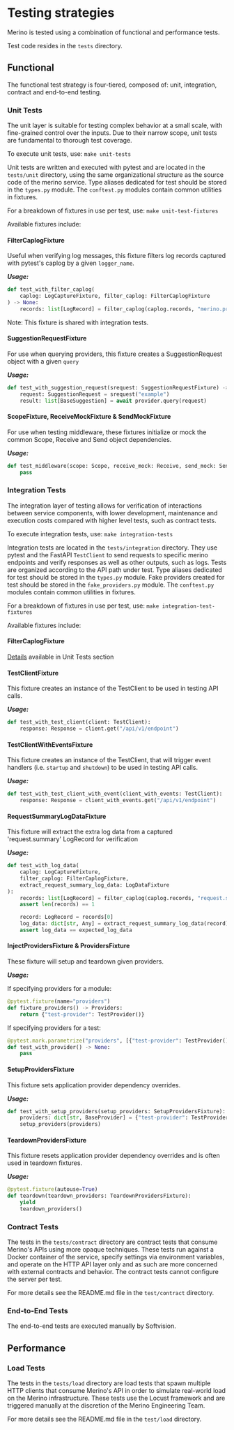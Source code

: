 # Testing strategies

Merino is tested using a combination of functional and performance tests.

Test code resides in the `tests` directory.

## Functional

The functional test strategy is four-tiered, composed of: unit, integration, contract
and end-to-end testing.

### Unit Tests

The unit layer is suitable for testing complex behavior at a small scale, with
fine-grained control over the inputs. Due to their narrow scope, unit tests are
fundamental to thorough test coverage.

To execute unit tests, use: `make unit-tests`

Unit tests are written and executed with pytest and are located in the `tests/unit`
directory, using the same organizational structure as the source code of the merino
service. Type aliases dedicated for test should be stored in the `types.py` module.
The `conftest.py` modules contain common utilities in fixtures.

For a breakdown of fixtures in use per test, use: `make unit-test-fixtures`

Available fixtures include:

#### FilterCaplogFixture
Useful when verifying log messages, this fixture filters log records captured with
pytest's caplog by a given `logger_name`.

_**Usage:**_
```python
def test_with_filter_caplog(
    caplog: LogCaptureFixture, filter_caplog: FilterCaplogFixture
) -> None:
    records: list[LogRecord] = filter_caplog(caplog.records, "merino.providers.adm")
```
Note: This fixture is shared with integration tests.

#### SuggestionRequestFixture
For use when querying providers, this fixture creates a SuggestionRequest object with
a given `query`

_**Usage:**_
```python
def test_with_suggestion_request(srequest: SuggestionRequestFixture) -> None:
    request: SuggestionRequest = srequest("example")
    result: list[BaseSuggestion] = await provider.query(request)
```

#### ScopeFixture, ReceiveMockFixture & SendMockFixture
For use when testing middleware, these fixtures initialize or mock the common Scope,
Receive and Send object dependencies.

_**Usage:**_
```python
def test_middleware(scope: Scope, receive_mock: Receive, send_mock: Send) -> None:
    pass
````

### Integration Tests

The integration layer of testing allows for verification of interactions between
service components, with lower development, maintenance and execution costs compared
with higher level tests, such as contract tests.

To execute integration tests, use: `make integration-tests`

Integration tests are located in the `tests/integration` directory. They use pytest and
the FastAPI `TestClient` to send requests to specific merino endpoints and verify
responses as well as other outputs, such as logs. Tests are organized according to the
API path under test. Type aliases dedicated for test should be stored in the `types.py`
module. Fake providers created for test should be stored in the `fake_providers.py`
module. The `conftest.py` modules contain common utilities in fixtures.

For a breakdown of fixtures in use per test, use: `make integration-test-fixtures`

Available fixtures include:

#### FilterCaplogFixture

[Details](#FilterCaplogFixture) available in Unit Tests section

#### TestClientFixture
This fixture creates an instance of the TestClient to be used in testing API calls.

_**Usage:**_
```python
def test_with_test_client(client: TestClient):
    response: Response = client.get("/api/v1/endpoint")
```

#### TestClientWithEventsFixture
This fixture creates an instance of the TestClient, that will trigger event handlers
(i.e. `startup` and `shutdown`) to be used in testing API calls.

_**Usage:**_
```python
def test_with_test_client_with_event(client_with_events: TestClient):
    response: Response = client_with_events.get("/api/v1/endpoint")
```

#### RequestSummaryLogDataFixture
This fixture will extract the extra log data from a captured 'request.summary'
LogRecord for verification

_**Usage:**_
```python
def test_with_log_data(
    caplog: LogCaptureFixture,
    filter_caplog: FilterCaplogFixture,
    extract_request_summary_log_data: LogDataFixture
):
    records: list[LogRecord] = filter_caplog(caplog.records, "request.summary")
    assert len(records) == 1

    record: LogRecord = records[0]
    log_data: dict[str, Any] = extract_request_summary_log_data(record)
    assert log_data == expected_log_data
```

#### InjectProvidersFixture & ProvidersFixture
These fixture will setup and teardown given providers.

_**Usage:**_

If specifying providers for a module:
```python
@pytest.fixture(name="providers")
def fixture_providers() -> Providers:
    return {"test-provider": TestProvider()}
```

If specifying providers for a test:
```python
@pytest.mark.parametrize("providers", [{"test-provider": TestProvider()}])
def test_with_provider() -> None:
    pass
```

#### SetupProvidersFixture
This fixture sets application provider dependency overrides.

_**Usage:**_
```python
def test_with_setup_providers(setup_providers: SetupProvidersFixture):
    providers: dict[str, BaseProvider] = {"test-provider": TestProvider()}
    setup_providers(providers)
```

#### TeardownProvidersFixture
This fixture resets application provider dependency overrides and is often used in
teardown fixtures.

_**Usage:**_
```python
@pytest.fixture(autouse=True)
def teardown(teardown_providers: TeardownProvidersFixture):
    yield
    teardown_providers()
```

### Contract Tests

The tests in the `tests/contract` directory are contract tests
that consume Merino's APIs using more opaque techniques. These tests run against
a Docker container of the service, specify settings via environment variables,
and operate on the HTTP API layer only and as such are more concerned with
external contracts and behavior. The contract tests cannot configure the server
per test.

For more details see the README.md file in the `test/contract` directory.

### End-to-End Tests

The end-to-end tests are executed manually by Softvision.

## Performance

### Load Tests

The tests in the `tests/load` directory are load tests that spawn multiple HTTP 
clients that consume Merino's API in order to simulate real-world load on the Merino 
infrastructure. These tests use the Locust framework and are triggered manually at the
discretion of the Merino Engineering Team.


For more details see the README.md file in the `test/load` directory.
